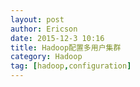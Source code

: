 ```yaml
---
layout: post
author: Ericson
date: 2015-12-3 10:16
title: Hadoop配置多用户集群
category: Hadoop
tag: [hadoop,configuration]
---
```


